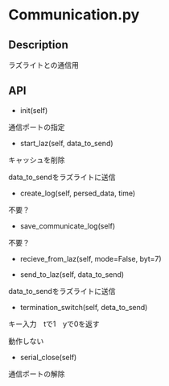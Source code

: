 # Communication.py
## Description
ラズライトとの通信用
## API
* init(self)

通信ポートの指定
* start_laz(self, data_to_send)

キャッシュを削除

data_to_sendをラズライトに送信
* create_log(self, persed_data,  time)

不要？
* save_communicate_log(self)

不要？
* recieve_from_laz(self, mode=False, byt=7)


* send_to_laz(self, data_to_send)

data_to_sendをラズライトに送信
* termination_switch(self, deta_to_send)

キー入力　tで1　yで0を返す

動作しない
* serial_close(self)

通信ポートの解除